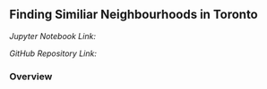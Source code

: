 ## Finding Similiar Neighbourhoods in Toronto

*Jupyter Notebook Link:* 

*GitHub Repository Link:* 

### Overview
